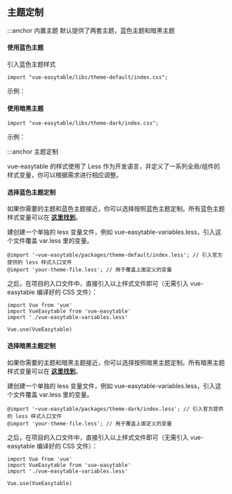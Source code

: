 ## 主题定制

:::anchor 内置主题
默认提供了两套主题，蓝色主题和暗黑主题

#### 使用蓝色主题

引入蓝色主题样式

```
import "vue-easytable/libs/theme-default/index.css";
```

示例：

#### 使用暗黑主题

```
import "vue-easytable/libs/theme-dark/index.css";
```

示例：

:::anchor 主题定制

vue-easytable 的样式使用了 Less 作为开发语言，并定义了一系列全局/组件的样式变量，你可以根据需求进行相应调整。

#### 选择蓝色主题定制

如果你需要的主题和蓝色主题接近，你可以选择按照蓝色主题定制。所有蓝色主题样式变量可以在 **[这里找到](https://github.com/huangshuwei/vue-easytable/blob/master/packages/theme-default/var.less)**。

建创建一个单独的 less 变量文件，例如 vue-easytable-variables.less，引入这个文件覆盖 var.less 里的变量。

```
@import '~vue-easytable/packages/theme-default/index.less'; // 引入官方提供的 less 样式入口文件
@import 'your-theme-file.less'; // 用于覆盖上面定义的变量
```

之后，在项目的入口文件中，直接引入以上样式文件即可（无需引入 vue-easytable 编译好的 CSS 文件）：

```
import Vue from 'vue'
import VueEasytable from 'vue-easytable'
import './vue-easytable-variables.less'

Vue.use(VueEasytable)
```

#### 选择暗黑主题定制

如果你需要的主题和暗黑主题接近，你可以选择按照暗黑主题定制。所有暗黑主题样式变量可以在 **[这里找到](https://github.com/huangshuwei/vue-easytable/blob/master/packages/theme-dark/var.less)**。

建创建一个单独的 less 变量文件，例如 vue-easytable-variables.less，引入这个文件覆盖 var.less 里的变量。

```
@import '~vue-easytable/packages/theme-dark/index.less'; // 引入官方提供的 less 样式入口文件
@import 'your-theme-file.less'; // 用于覆盖上面定义的变量
```

之后，在项目的入口文件中，直接引入以上样式文件即可（无需引入 vue-easytable 编译好的 CSS 文件）：

```
import Vue from 'vue'
import VueEasytable from 'vue-easytable'
import './vue-easytable-variables.less'

Vue.use(VueEasytable)
```
